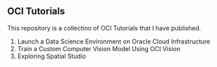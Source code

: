 ## OCI Tutorials

This repository is a collectino of OCI Tutorials that I have published.

1. Launch a Data Science Environment on Oracle Cloud Infrastructure
2. Train a Custom Computer Vision Model Using OCI Vision 
3. Exploring Spatial Studio

